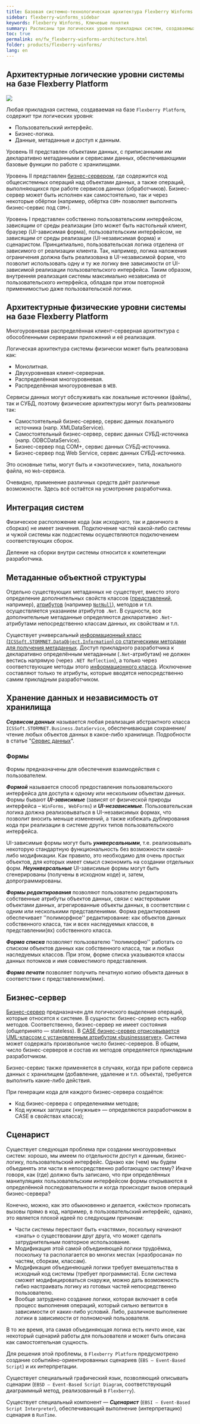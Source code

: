 ```yaml
---
title: Базовая системно-технологическая архитектура Flexberry Winforms
sidebar: flexberry-winforms_sidebar
keywords: Flexberry Winforms, Ключевые понятия
summary: Расписаны три логических уровня прикладных систем, создаваемых на базе `Flexberry Platform`, дано краткое описание основных терминов, применяемых в технологии
toc: true
permalink: en/fw_flexberry-winforms-architecture.html
folder: products/flexberry-winforms/
lang: en
---
```


## Архитектурные логические уровни системы на базе Flexberry Platform

![](/images/pages/products/flexberry-winforms/primer4.jpg)

Любая прикладная система, создаваемая на базе `Flexberry Platform`, содержит три логических уровня:
* Пользовательский интерфейс.
* Бизнес-логика.
* Данные, метаданные и доступ к данным.

Уровень III представлен объектами данных, с приписанными им декларативно метаданными и сервисами данных, обеспечивающими базовые функции по работе с хранилищами.


Уровень II представлен [бизнес-сервером](fo_bs-wrapper.html), где содержится код общесистемных операций над объектами данных, а также операций, выполняющихся при работе сервисов данных (обработчиков). Бизнес-сервер может быть исполнен как самостоятельно, так и через некоторые обёртки (например, обёртка `COM+` позволяет выполнять бизнес-сервис под `COM+`). 

Уровень I представлен собственно пользовательским интерфейсом, зависящим от среды реализации (это может быть настольный клиент, браузер (UI-зависимая форма), пользовательским интерфейсом, не зависящим от среды реализации (UI-независимая форма) и сценаристом. Принципиально, пользовательская логика отделена от зависимого от реализации клиента. Так, например, логика наложения ограничения должна быть реализована в UI-независимой форме, что позволит использовать одну и ту же логику вне зависимости от UI-зависимой реализации пользовательского интерфейса. Таким образом, внутренняя реализация системы максимально независима от пользовательского интерфейса, обладая при этом повторной применимостью даже пользовательской логики.

## Архитектурные физические уровни системы на базе Flexberry Platform 

Многоуровневая распределённая клиент-серверная архитектура с обособленными серверами приложений и её реализация.

Логическая архитектура системы физически может быть реализована как:

* Монолитная.
* Двухуровневая клиент-серверная.
* Распределённая многоуровневая.
* Распределённая многоуровневая в `WEB`.

Сервисы данных могут обслуживать как локальные источники (файлы), так и СУБД, поэтому физические архитектуры могут быть реализованы так:

* Самостоятельный бизнес-сервер, сервис данных локального источника (напр. XMLDataService).
* Самостоятельный бизнес-сервер, сервис данных СУБД-источника (напр. ODBCDataService).
* Бизнес-сервер под COM+, сервис данных СУБД-источника.
* Бизнес-сервер под Web Service, сервис данных СУБД-источника.

Это основные типы, могут быть и «экзотические», типа, локального файла, но `Web`-сервиса.

Очевидно, применение различных средств даёт различные возможности. Здесь всё остаётся на усмотрение разработчика.

## Интеграция систем

Физическое расположение кода (как исходного, так и двоичного в сборках) не имеет значения. Подключение частей какой-либо системы и чужой системы как подсистемы осуществляются подключением соответствующих сборок.

Деление на сборки внутри системы относится к компетенции разработчика.

## Метаданные объектной структуры

Отдельно существующих метаданных не существует, вместо этого определение дополнительных свойств классов ([представлений](fd_view-definition.html), например), [атрибутов](fo_attributes-class-data.html) (например [`NotNull`](fo_attributes-class-data.html)), методов и т.п. осуществляется указанием атрибутов `.Net`. В сущности, все дополнительные метаданные определяются декларативно `.Net`-атрибутами непосредственно классам данных, их свойствам и т.п.

Существует универсальный [информационный класс (`ICSSoft.STORMNET.DataObject.Information`) со статическими методами для получения метаданных](fo_methods-class-information.html). Доступ прикладного разработчика к декларативно определённым метаданным (`.Net`-атрибутам) не должен вестись напрямую (через `.NET Reflection`), а только через соответствующие методы этого [информационного класса](fo_methods-class-information.html). Исключение составляют только те атрибуты, которые вводятся непосредственно самим прикладным разработчиком.


## Хранение данных и независимость от хранилища

___Сервисом данных___ называется любая реализация абстрактного класса `ICSSoft.STORMNET.Business.DataService`, обеспечивающая сохранение/чтение любых объектов данных в какое-либо хранилище.
Подробности в статье "[Сервис данных](fo_data-service.html)".

### Формы
Формы предназначены для обеспечения взаимодействия с пользователем.

___Формой___ называется способ предоставления пользовательского интерфейса для доступа к одному или нескольким объектам  данных. Формы бывают ___UI-зависимые___ (зависят от физической природы интерфейса – `WinForms, WebForms`) и ___UI-независимые___. Пользовательская логика должна реализовываться в UI-независимых формах, что позволит вносить меньше изменений, а также избежать дублирования кода при реализации в системе других типов пользовательского интерфейса.


UI-зависимые формы могут быть ___универсальными___, т.е. реализовывать некоторую стандартную функциональность без возможности какой-либо модификации. Как правило, это необходимо для очень простых объектов, для которых имеет смысл сэкономить на создании отдельных форм. ___Неуниверсальные___ UI-зависимые формы могут быть сгенерированы (получены в исходном коде) и, затем, допрограммированы.


___Формы редактирования___  позволяют пользователю редактировать собственные атрибуты объектов данных, связи с мастеровыми объектами данных, агрегированные объекты данных, в соответствии с одним или несколькими представлениями. Форма редактирования обеспечивает ''полиморфное'' редактирование: как объектов данных собственного класса, так и всех наследуемых классов, в представлении(ях) собственного класса.


___Форма списка___ позволяет пользователю ''полиморфно'' работать со списком объектов данных как собственного класса, так и любых наследуемых классов. При этом, форме списка указываются классы данных потомков и имя совместимого представления.


___Форма печати___ позволяет получить печатную копию объекта данных в соответствии с представлением(ями).

## Бизнес-сервер

[Бизнес-сервер](fo_bs-wrapper.html) предназначен для логического выделения операций, которые относятся к системе. В сущности: бизнес-сервер есть набор методов. Соответственно, бизнес-сервер не имеет состояния (общепринято — stateless). В [CASE бизнес-сервер отрисовывается UML-классом с установленным атрибутом «businessserver»](fd_business-servers.html). Система может содержать произвольное число бизнес-серверов. В общем, число бизнес-серверов и состав их методов определяется прикладным разработчиком.

Бизнес-сервис также применяется в случаях, когда при работе сервиса данных с хранилищем (добавление, удаление и т.п. объекта), требуется выполнить какие-либо действия.

При генерации кода для каждого бизнес-сервера создаётся:

* Код бизнес-сервера с определениями методов;
* Код нужных заглушек («нужные» — определяются разработчиком в CASE в свойствах класса);

## Сценарист

Существует следующая проблема при создании многоуровневых систем: хорошо, мы имеем по отдельности доступ к данным, бизнес-логику, пользовательский интерфейс. Однако как (чем) мы будем объединять эти части в непосредственно работающую систему? Иначе говоря, как (где) должно быть записано, что при определённых манипуляциях пользовательским интерфейсом формы открываются в определённой последовательности и когда происходит вызов операций бизнес-сервера?

Конечно, можно, как это обыкновенно и делается, «жёстко» прописать вызовы прямо в код, например, в пользовательский интерфейс, однако, это является плохой идеей по следующим причинам:

* Части системы перестают быть «частями», поскольку начинают «знать» о существовании друг друга, что может сделать затруднительным повторное использование.
* Модификация этой самой объединяющей логики трудоёмка, поскольку та располагается во многих местах («разбросана» по частям, сборкам, классам).
* Модификация объединяющей логики требует вмешательства в исходный код системы (требует программиста). Если система сможет модифицироваться снаружи, можно дать возможность гибко настраивать логику из готовых частей непосредственно пользователю.
* Вообще затруднено создание логики, которая включает в себя процесс выполнения операций, который сильно ветвится в зависимости от каких-либо условий. Либо, различное выполнение логики в зависимости от полномочий пользователя.

В то же время, эта самая объединяющая логика есть ничто иное, как некоторый сценарий работы для пользователя и может быть описана как самостоятельная сущность.

Для решения этой проблемы, в `Flexberry Platform` предусмотрено создание событийно-ориентированных сценариев (`EBS — Event-Based Script`) и их интерпретации.

Существует специальный графический язык, позволяющий описывать сценарии (`EBSD — Event-Based Script Diagram`, соответствующий диаграммный метод, реализованный в `Flexberry`).

Существует специальный компонент — ___Сценарист___ (`EBSI — Event-Based Script Interpreter`), обеспечивающий выполнение (интерпретацию) сценария в `RunTime`.
